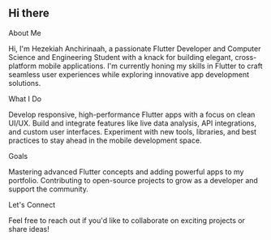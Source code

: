 ## Hi there 

 About Me

Hi, I'm Hezekiah Anchirinaah, a passionate Flutter Developer and Computer Science and Engineering Student with a knack for building elegant, cross-platform mobile applications. I'm currently honing my skills in Flutter to craft seamless user experiences while exploring innovative app development solutions.

 What I Do

 Develop responsive, high-performance Flutter apps with a focus on clean UI/UX.
 Build and integrate features like live data analysis, API integrations, and custom user interfaces.
 Experiment with new tools, libraries, and best practices to stay ahead in the mobile development space.

 Goals

Mastering advanced Flutter concepts and adding powerful apps to my portfolio.
Contributing to open-source projects to grow as a developer and support the community.


 Let's Connect

Feel free to reach out if you'd like to collaborate on exciting projects or share ideas!


